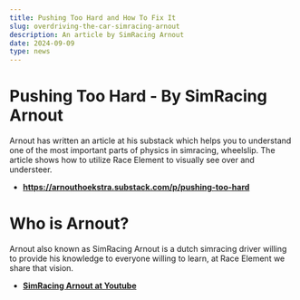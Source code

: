 ```yaml
---
title: Pushing Too Hard and How To Fix It
slug: overdriving-the-car-simracing-arnout
description: An article by SimRacing Arnout
date: 2024-09-09
type: news
---
```

# Pushing Too Hard - By SimRacing Arnout
Arnout has written an article at his substack which helps you to understand one of the most important parts of physics in simracing, wheelslip. 
The article shows how to utilize Race Element to visually see over and understeer.
- **<a href="https://arnouthoekstra.substack.com/p/pushing-too-hard" target="_blank">https://arnouthoekstra.substack.com/p/pushing-too-hard</a>**

# Who is Arnout?
Arnout also known as SimRacing Arnout is a dutch simracing driver willing to provide his knowledge to everyone willing to learn, at Race Element we share that vision.
- **<a href="https://www.youtube.com/@SimracingArnout" target="_blank">SimRacing Arnout at Youtube</a>**
